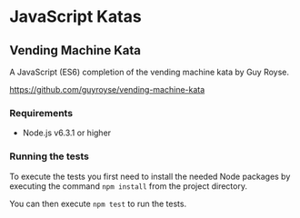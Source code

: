 # JavaScript Katas

## Vending Machine Kata
A JavaScript (ES6) completion of the vending machine kata by Guy Royse.

https://github.com/guyroyse/vending-machine-kata

### Requirements
- Node.js v6.3.1 or higher

### Running the tests
To execute the tests you first need to install the needed Node packages by executing the command `npm install` from the project directory.

You can then execute `npm test` to run the tests.
